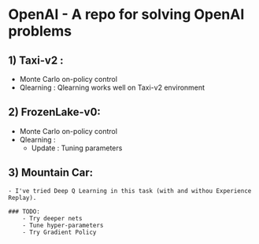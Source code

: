 # OpenAI - A repo for solving OpenAI problems


## 1) Taxi-v2 : 

  - Monte Carlo on-policy control
  - Qlearning : Qlearning works well on Taxi-v2 environment

## 2) FrozenLake-v0:
  - Monte Carlo on-policy control
  - Qlearning : 
    + Update : Tuning parameters

## 3) Mountain Car:
	- I've tried Deep Q Learning in this task (with and withou Experience Replay). 
	
	### TODO: 
		- Try deeper nets
		- Tune hyper-parameters
		- Try Gradient Policy

